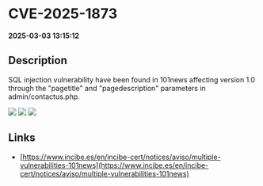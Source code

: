 # CVE-2025-1873

**2025-03-03 13:15:12**

## Description
SQL injection vulnerability have been found in 101news affecting version 1.0 through the "pagetitle" and "pagedescription" parameters in admin/contactus.php.

![](https://img.shields.io/static/v1?label=Score&message=9.3&color=red)
![](https://img.shields.io/static/v1?label=Severity&message=CRITICAL&color=red)
![](https://img.shields.io/static/v1?label=CWE&message=SQL&color=green)

## Links
- [https://www.incibe.es/en/incibe-cert/notices/aviso/multiple-vulnerabilities-101news](https://www.incibe.es/en/incibe-cert/notices/aviso/multiple-vulnerabilities-101news)

